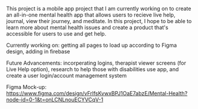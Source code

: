 This project is a mobile app project that I am currently working on to create an all-in-one mental health app that allows users to recieve live help, journal, view their journey, and meditate. In this project, I hope to be able to learn more about mental health issues and create a product that's accessible for users to use and get help.

Currently working on: getting all pages to load up according to Figma design, adding in firebase 

Future Advancements: incorperating logins, therapist viewer screens (for Live Help option), research to help those with disabilities use app, and create a user login/account management system

Figma Mock-up: https://www.figma.com/design/vFrlfsKvwxBPJ1OaE7abzE/Mental-Health?node-id=0-1&t=onLCNLnouECYVCqV-1
